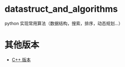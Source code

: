 # datastruct\_and\_algorithms
python 实现常用算法（数据结构，搜索，排序，动态规划...）
# 其他版本
- [C++ 版本](https://github.com/SeanLee97/datastruct_and_algorithms/tree/cpp)
